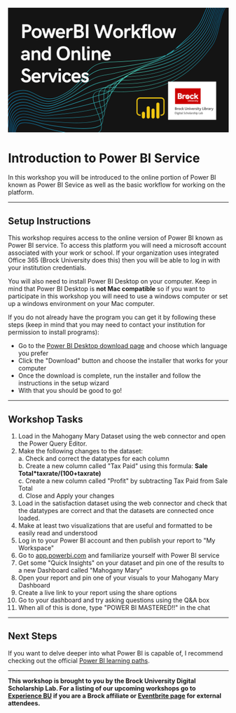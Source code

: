 ![Tool Logo](PowerBI-Workflow.png)


# Introduction to Power BI Service
In this workshop you will be introduced to the online portion of Power BI known as Power BI Sevice as well as the basic workflow for working on the platform.  


----

## Setup Instructions
This workshop requires access to the online version of Power BI known as Power BI service.  To access this platform you will need a microsoft account associated with your work or school.  If your organization uses integrated Office 365 (Brock University does this) then you will be able to log in with your institution credentials.

You will also need to install Power BI Desktop on your computer.  Keep in mind that Power BI Desktop is **not Mac compatible** so if you want to participate in this workshop you will need to use a windows computer or set up a windows environment on your Mac computer.  
  
If you do not already have the program you can get it by following these steps (keep in mind that you may need to contact your institution for permission to install programs):

- Go to the [Power BI Desktop download page](https://www.microsoft.com/en-us/download/details.aspx?id=58494) and choose which language you prefer 
- Click the "Download" button and choose the installer that works for your computer  
- Once the download is complete, run the installer and follow the instructions in the setup wizard  
- With that you should be good to go!  

----

## Workshop Tasks

1. Load in the Mahogany Mary Dataset using the web connector and open the Power Query Editor.  
2. Make the following changes to the dataset:  
  a. Check and correct the datatypes for each column  
  b. Create a new column called "Tax Paid" using this formula: **Sale Total*taxrate/(100+taxrate)**  
  c. Create a new column called "Profit" by subtracting Tax Paid from Sale Total  
  d. Close and Apply your changes  
3. Load in the satisfaction dataset using the web connector and check that the datatypes are correct and that the datasets are connected once loaded.
4. Make at least two visualizations that are useful and formatted to be easily read and understood
5. Log in to your Power BI account and then publish your report to "My Workspace"
6. Go to [app.powerbi.com](app.powerbi.com) and familiarize yourself with Power BI service
7. Get some "Quick Insights" on your dataset and pin one of the results to a new Dashboard called "Mahogany Mary"
8. Open your report and pin one of your visuals to your Mahogany Mary Dashboard
9. Create a live link to your report using the share options
10. Go to your dashboard and try asking questions using the Q&A box
11. When all of this is done, type "POWER BI MASTERED!!" in the chat

----

## Next Steps
If you want to delve deeper into what Power BI is capable of, I recommend checking out the official [Power BI learning paths](https://docs.microsoft.com/en-us/learn/powerplatform/power-bi).  
 
 
 
----
  
**This workshop is brought to you by the Brock University Digital Scholarship Lab.  For a listing of our upcoming workshops go to [Experience BU](https://experiencebu.brocku.ca/organization/dsl) if you are a Brock affiliate or [Eventbrite page](https://www.eventbrite.ca/o/brock-university-digital-scholarship-lab-21661627350) for external attendees.**

